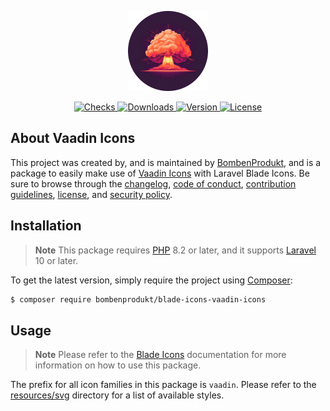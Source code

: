 <p align="center">
    <a href="https://bombenprodukt.com" target="_blank">
        <img src="https://raw.githubusercontent.com/BombenProdukt/assets/main/logo-text.svg" width="128" alt="BombenProdukt Logo" />
    </a>
</p>

<p align="center">
    <a href="https://github.com/BombenProdukt/blade-icons-vaadin-icons/actions">
        <img src="https://badge.sh/github/check-runs/BombenProdukt/blade-icons-vaadin-icons" alt="Checks" />
    </a>
    <a href="https://packagist.org/packages/bombenprodukt/blade-icons-vaadin-icons">
        <img src="https://badge.sh/packagist/downloads/BombenProdukt/blade-icons-vaadin-icons" alt="Downloads" />
    </a>
    <a href="https://packagist.org/packages/bombenprodukt/blade-icons-vaadin-icons">
        <img src="https://badge.sh/packagist/version/BombenProdukt/blade-icons-vaadin-icons" alt="Version" />
    </a>
    <a href="https://packagist.org/packages/bombenprodukt/blade-icons-vaadin-icons">
        <img src="https://badge.sh/packagist/license/BombenProdukt/blade-icons-vaadin-icons" alt="License" />
    </a>
</p>

## About Vaadin Icons

This project was created by, and is maintained by [BombenProdukt](https://github.com/BombenProdukt), and is a package to easily make use of [Vaadin Icons](https://github.com/vaadin/vaadin-icons) with Laravel Blade Icons. Be sure to browse through the [changelog](CHANGELOG.md), [code of conduct](.github/CODE_OF_CONDUCT.md), [contribution guidelines](.github/CONTRIBUTING.md), [license](LICENSE), and [security policy](.github/SECURITY.md).

## Installation

> **Note**
> This package requires [PHP](https://www.php.net/) 8.2 or later, and it supports [Laravel](https://laravel.com/) 10 or later.

To get the latest version, simply require the project using [Composer](https://getcomposer.org/):

```bash
$ composer require bombenprodukt/blade-icons-vaadin-icons
```

## Usage

> **Note**
> Please refer to the [Blade Icons](https://github.com/BombenProdukt/blade-icons) documentation for more information on how to use this package.

The prefix for all icon families in this package is `vaadin`. Please refer to the [resources/svg](/resources/svg) directory for a list of available styles.
